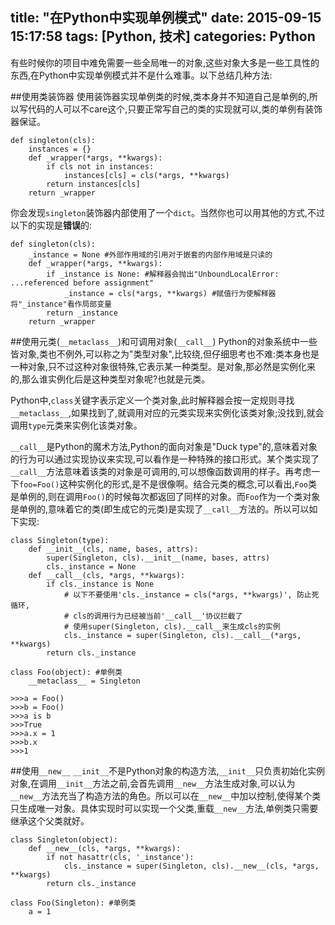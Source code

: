 title: "在Python中实现单例模式"
date: 2015-09-15 15:17:58
tags: [Python, 技术]
categories: Python 
---
有些时候你的项目中难免需要一些全局唯一的对象,这些对象大多是一些工具性的东西,在Python中实现单例模式并不是什么难事。以下总结几种方法:

##使用类装饰器
使用装饰器实现单例类的时候,类本身并不知道自己是单例的,所以写代码的人可以不care这个,只要正常写自己的类的实现就可以,类的单例有装饰器保证。

    def singleton(cls):
        instances = {}
        def _wrapper(*args, **kwargs):
            if cls not in instances:
                instances[cls] = cls(*args, **kwargs)
            return instances[cls]
        return _wrapper

你会发现`singleton`装饰器内部使用了一个`dict`。当然你也可以用其他的方式,不过以下的实现是**错误**的:

    def singleton(cls):
        _instance = None #外部作用域的引用对于嵌套的内部作用域是只读的
        def _wrapper(*args, **kwargs):
            if _instance is None: #解释器会抛出"UnboundLocalError: ...referenced before assignment"
                _instance = cls(*args, **kwargs) #赋值行为使解释器将"_instance"看作局部变量
            return _instance
        return _wrapper 

##使用元类(`__metaclass__`)和可调用对象(`__call__`)
Python的对象系统中一些皆对象,类也不例外,可以称之为"类型对象",比较绕,但仔细思考也不难:类本身也是一种对象,只不过这种对象很特殊,它表示某一种类型。是对象,那必然是实例化来的,那么谁实例化后是这种类型对象呢?也就是元类。

Python中,`class`关键字表示定义一个类对象,此时解释器会按一定规则寻找`__metaclass__`,如果找到了,就调用对应的元类实现来实例化该类对象;没找到,就会调用`type`元类来实例化该类对象。

`__call__`是Python的魔术方法,Python的面向对象是"Duck type"的,意味着对象的行为可以通过实现协议来实现,可以看作是一种特殊的接口形式。某个类实现了`__call__`方法意味着该类的对象是可调用的,可以想像函数调用的样子。再考虑一下`foo=Foo()`这种实例化的形式,是不是很像啊。结合元类的概念,可以看出,`Foo`类是单例的,则在调用`Foo()`的时候每次都返回了同样的对象。而`Foo`作为一个类对象是单例的,意味着它的类(即生成它的元类)是实现了`__call__`方法的。所以可以如下实现:

    class Singleton(type):
        def __init__(cls, name, bases, attrs):
            super(Singleton, cls).__init__(name, bases, attrs)
            cls._instance = None
        def __call__(cls, *args, **kwargs):
            if cls._instance is None
                # 以下不要使用'cls._instance = cls(*args, **kwargs)', 防止死循环,
                # cls的调用行为已经被当前'__call__'协议拦截了
                # 使用super(Singleton, cls).__call__来生成cls的实例
                cls._instance = super(Singleton, cls).__call__(*args, **kwargs)
            return cls._instance

    class Foo(object): #单例类
        __metaclass__ = Singleton
    
    >>>a = Foo()
    >>>b = Foo()
    >>>a is b
    >>>True
    >>>a.x = 1
    >>>b.x
    >>>1

##使用`__new__`
`__init__`不是Python对象的构造方法,`__init__`只负责初始化实例对象,在调用`__init__`方法之前,会首先调用`__new__`方法生成对象,可以认为`__new__`方法充当了构造方法的角色。所以可以在`__new__`中加以控制,使得某个类只生成唯一对象。具体实现时可以实现一个父类,重载`__new__`方法,单例类只需要继承这个父类就好。

    class Singleton(object):
        def __new__(cls, *args, **kwargs):
            if not hasattr(cls, '_instance'):
                cls._instance = super(Singleton, cls).__new__(cls, *args, **kwargs)
            return cls._instance
    
    class Foo(Singleton): #单例类
        a = 1



